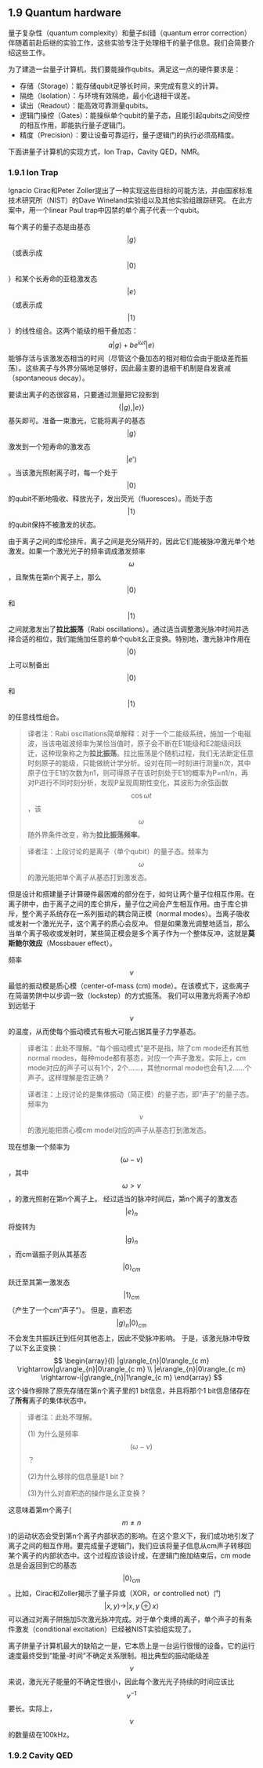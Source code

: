 ## 1.9 Quantum hardware

量子复杂性（quantum complexity）和量子纠错（quantum error correction）伴随着前赴后继的实验工作，这些实验专注于处理相干的量子信息。我们会简要介绍这些工作。

为了建造一台量子计算机，我们要能操作qubits。满足这一点的硬件要求是：

- 存储（Storage）：能存储qubit足够长时间，来完成有意义的计算。
- 隔绝（Isolation）：与环境有效隔绝，最小化退相干误差。
- 读出（Readout）：能高效可靠测量qubits。
- 逻辑门操控（Gates）：能操纵单个qubit的量子态，且能引起qubits之间受控的相互作用，即能执行量子逻辑门。
- 精度（Precision）：要让设备可靠运行，量子逻辑门的执行必须高精度。

下面讲量子计算机的实现方式，Ion Trap，Cavity QED，NMR。

### 1.9.1 Ion Trap

Ignacio Cirac和Peter Zoller提出了一种实现这些目标的可能方法，并由国家标准技术研究所（NIST）的Dave Wineland实验组以及其他实验组跟踪研究。 在此方案中，用一个linear Paul trap中囚禁的单个离子代表一个qubit。

每个离子的量子态是由基态$$|g\rangle$$（或表示成$$|0\rangle$$）和某个长寿命的亚稳激发态$$|e\rangle$$（或表示成$$|1\rangle$$）的线性组合。这两个能级的相干叠加态：$$a|g\rangle+be^{i\omega t}|e\rangle$$能够存活与该激发态相当的时间（尽管这个叠加态的相对相位会由于能级差而振荡）。这些离子与外界分隔地足够好，因此最主要的退相干机制是自发衰减（spontaneous decay）。

要读出离子的态很容易，只要通过测量把它投影到$$\{|g\rangle,|e\rangle\}$$基矢即可。准备一束激光，它能将离子的基态$$|g\rangle$$激发到一个短寿命的激发态$$|e'\rangle$$。当该激光照射离子时，每一个处于$$|0\rangle$$的qubit不断地吸收、释放光子，发出荧光（fluoresces）。而处于态$$|1\rangle$$的qubit保持不被激发的状态。

由于离子之间的库伦排斥，离子之间是充分隔开的，因此它们能被脉冲激光单个地激发。如果一个激光光子的频率调成激发频率$$\omega$$，且聚焦在第n个离子上，那么$$|0\rangle$$和$$|1\rangle$$之间就激发出了**拉比振荡**（Rabi oscillations）。通过适当调整激光脉冲时间并选择合适的相位，我们能施加任意的单个qubit幺正变换。特别地，激光脉冲作用在$$|0\rangle$$上可以制备出$$|0\rangle$$和$$|1\rangle$$的任意线性组合。

> 译者注：Rabi oscillations简单解释：对于一个二能级系统，施加一个电磁波，当该电磁波频率为某恰当值时，原子会不断在E1能级和E2能级间跃迁，这种现象称之为**拉比振荡**。拉比振荡是个随机过程，我们无法断定任意时刻原子的能级，只能做统计学分析。设对在同一时刻进行测量n次，其中原子位于E1的次数为n1，则可得原子在该时刻处于E1的概率为P=n1/n，再对P进行不同时刻分析，发现P呈现周期性变化，其波形为余弦函数$$\cos\omega t$$，该$$\omega$$随外界条件改变，称为**拉比振荡频率**。

> 译者注：上段讨论的是离子（单个qubit）的量子态。频率为$$\omega$$的激光能把单个离子从基态打到激发态。



但是设计和搭建量子计算硬件最困难的部分在于，如何让两个量子位相互作用。在离子阱中，由于离子之间的库仑排斥，量子位之间会产生相互作用。由于库仑排斥，整个离子系统存在一系列振动的耦合简正模（normal modes）。当离子吸收或发射一个激光光子，这个离子的质心会反冲。 但是如果激光调整地适当，那么当单个离子吸收或发射时，某些简正模会是多个离子作为一个整体反冲，这就是**莫斯鲍尔效应**（Mossbauer effect）。

频率$$\nu$$最低的振动模是质心模（center-of-mass (cm) mode）。在该模式下，这些离子在简谐势阱中以步调一致（lockstep）的方式振荡。 我们可以用激光将离子冷却到远低于$$\nu$$的温度，从而使每个振动模式有极大可能占据其量子力学基态。 

> 译者注：此处不理解。“每个振动模式”是不是指，除了cm mode还有其他normal modes，每种mode都有基态，对应一个声子激发。实际上，cm mode对应的声子可以有1个，2个……，其他normal  mode也会有1,2……个声子。这样理解是否正确？

> 译者注：上段讨论的是集体振动（简正模）的量子态，即“声子”的量子态。频率为$$\nu$$的激光能把质心模cm model对应的声子从基态打到激发态。



现在想象一个频率为$$(\omega-\nu)$$，其中$$\omega>\nu$$，的激光照射在第n个离子上。 经过适当的脉冲时间后，第n个离子的激发态$$|e\rangle_n$$将旋转为$$|g\rangle_n$$，而cm谐振子则从其基态$$|0\rangle_{cm}$$跃迁至其第一激发态$$|1\rangle_{cm}$$（产生了一个cm“声子”）。 但是，直积态$$|g\rangle_n|0\rangle_{cm}$$不会发生共振跃迁到任何其他态上，因此不受脉冲影响。 于是，该激光脉冲导致了以下幺正变换：
$$
\begin{array}{l}
|g\rangle_{n}|0\rangle_{c m} \rightarrow|g\rangle_{n}|0\rangle_{c m} \\
|e\rangle_{n}|0\rangle_{c m} \rightarrow-i|g\rangle_{n}|1\rangle_{c m}
\end{array}
$$
这个操作擦除了原先存储在第n个离子里的1 bit信息，并且将那个1 bit信息储存在了**所有**离子的集体状态中。

> 译者注：此处不理解。
>
> (1) 为什么是频率$$(\omega-\nu)$$？
>
> (2)为什么移除的信息量是1 bit？
>
> (3)为什么对直积态的操作是幺正变换？

这意味着第m个离子($$m\neq n$$)的运动状态会受到第n个离子内部状态的影响。在这个意义下，我们成功地引发了离子之间的相互作用。要完成量子逻辑门，我们应该将量子信息从cm声子转移回某个离子的内部状态中。这个过程应该设计成，在逻辑门施加结束后，cm mode总是会返回到它的基态$$|0\rangle_{cm}$$。比如，Cirac和Zoller揭示了量子异或（XOR，or controlled not）门$$|x, y\rangle \rightarrow|x, y \oplus x\rangle$$可以通过对离子阱施加5次激光脉冲完成。对于单个束缚的离子，单个声子的有条件激发（conditional excitation）已经被NIST实验组实现了。

离子阱量子计算机最大的缺陷之一是，它本质上是一台运行很慢的设备。它的运行速度最终受到“能量-时间”不确定关系限制。相比典型的振动能级差$$\nu$$来说，激光光子能量的不确定性很小，因此每个激光光子持续的时间应该比$$\nu^{-1}$$要长。实际上，$$\nu$$的数量级在100kHz。



### 1.9.2 Cavity QED